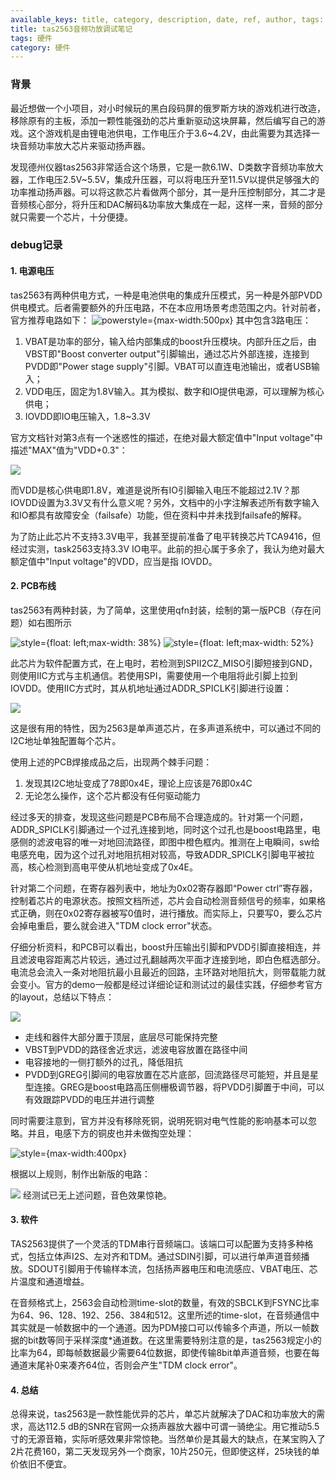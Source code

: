 ```yaml
---
available_keys: title, category, description, date, ref, author, tags: List
title: tas2563音频功放调试笔记
tags: 硬件
category: 硬件
---
```


### 背景

最近想做一个小项目，对小时候玩的黑白段码屏的俄罗斯方块的游戏机进行改造，移除原有的主板，添加一颗性能强劲的芯片重新驱动这块屏幕，然后编写自己的游戏。这个游戏机是由锂电池供电，工作电压介于3.6~4.2V，由此需要为其选择一块音频功率放大芯片来驱动扬声器。

发现德州仪器tas2563非常适合这个场景，它是一款6.1W、D类数字音频功率放大器，工作电压2.5V~5.5V，集成升压器，可以将电压升至11.5V以提供足够强大的功率推动扬声器。可以将这款芯片看做两个部分，其一是升压控制部分，其二才是音频核心部分，将升压和DAC解码&功率放大集成在一起，这样一来，音频的部分就只需要一个芯片，十分便捷。

### debug记录

#### 1. 电源电压

tas2563有两种供电方式，一种是电池供电的集成升压模式，另一种是外部PVDD供电模式。后者需要额外的升压电路，不在本应用场景考虑范围之内。针对前者，官方推荐电路如下：
![powerstyle={max-width:500px}](power.png)
其中包含3路电压：
1. VBAT是功率的部分，输入给内部集成的boost升压模块。内部升压之后，由VBST即"Boost converter output"引脚输出，通过芯片外部连接，连接到PVDD即"Power stage supply"引脚。VBAT可以直连电池输出，或者USB输入；
2. VDD电压，固定为1.8V输入。其为模拟、数字和IO提供电源，可以理解为核心供电；
3. IOVDD即IO电压输入，1.8~3.3V

官方文档针对第3点有一个迷惑性的描述，在绝对最大额定值中"Input voltage"中描述"MAX"值为"VDD+0.3"：

![](spec.png)

而VDD是核心供电即1.8V，难道是说所有IO引脚输入电压不能超过2.1V？那IOVDD设置为3.3V又有什么意义呢？另外，文档中的小字注解表述所有数字输入和IO都具有故障安全（failsafe）功能，但在资料中并未找到failsafe的解释。

为了防止此芯片不支持3.3V电平，我甚至提前准备了电平转换芯片TCA9416，但经过实测，task2563支持3.3V IO电平。此前的担心属于多余了，我认为绝对最大额定值中"Input voltage"的VDD，应当是指 IOVDD。

#### 2. PCB布线

tas2563有两种封装，为了简单，这里使用qfn封装，绘制的第一版PCB（存在问题）如右图所示

![style={float: left;max-width: 38%}](footprint.png)
![style={float: left;max-width: 52%}](layout.png)

此芯片为软件配置方式，在上电时，若检测到SPII2CZ_MISO引脚短接到GND，则使用IIC方式与主机通信。若使用SPI，需要使用一个电阻将此引脚上拉到IOVDD。使用IIC方式时，其从机地址通过ADDR_SPICLK引脚进行设置：

![](address.png)

这是很有用的特性，因为2563是单声道芯片，在多声道系统中，可以通过不同的I2C地址单独配置每个芯片。

使用上述的PCB焊接成品之后，出现两个棘手问题：
1. 发现其I2C地址变成了78即0x4E，理论上应该是76即0x4C
2. 无论怎么操作，这个芯片都没有任何驱动能力

经过多天的排查，发现这些问题是PCB布局不合理造成的。针对第一个问题，ADDR_SPICLK引脚通过一个过孔连接到地，同时这个过孔也是boost电路里，电感侧的滤波电容的唯一对地回流路径，即图中橙色框内。推测在上电瞬间，sw给电感充电，因为这个过孔对地阻抗相对较高，导致ADDR_SPICLK引脚电平被拉高，核心检测到高电平使从机地址变成了0x4E。

针对第二个问题，在寄存器列表中，地址为0x02寄存器即“Power ctrl”寄存器，控制着芯片的电源状态。按照文档所述，芯片会自动检测音频信号的频率，如果格式正确，则在0x02寄存器被写0值时，进行播放。而实际上，只要写0，要么芯片会掉电重启，要么就会进入"TDM clock error"状态。

仔细分析资料，和PCB可以看出，boost升压输出引脚和PVDD引脚直接相连，并且滤波电容距离芯片较远，通过过孔翻越两次平面才连接到地，即白色框选部分。电流总会流入一条对地阻抗最小且最近的回路，主环路对地阻抗大，则带载能力就会变小。官方的demo一般都是经过详细论证和测试过的最佳实践，仔细参考官方的layout，总结以下特点：

![](official_layout.png)

* 走线和器件大部分置于顶层，底层尽可能保持完整
* VBST到PVDD的路径舍近求远，滤波电容放置在路径中间
* 电容接地的一侧打额外的过孔，降低阻抗
* PVDD到GREG引脚间的电容放置在芯片底部，回流路径尽可能短，并且是星型连接。GREG是boost电路高压侧栅极调节器，将PVDD引脚置于中间，可以有效跟踪PVDD的电压并进行调整

同时需要注意到，官方并没有移除死铜，说明死铜对电气性能的影响基本可以忽略。并且，电感下方的铜皮也并未做掏空处理：

![style={max-width:400px}](official_layout2.png)

根据以上规则，制作出新版的电路：

![](new.png)
经测试已无上述问题，音色效果惊艳。

#### 3. 软件

TAS2563提供了一个灵活的TDM串行音频端口。该端口可以配置为支持多种格式，包括立体声I2S、左对齐和TDM。通过SDIN引脚，可以进行单声道音频播放。SDOUT引脚用于传输样本流，包括扬声器电压和电流感应、VBAT电压、芯片温度和通道增益。

在音频格式上，2563会自动检测time-slot的数量，有效的SBCLK到FSYNC比率为64、96、128、192、256、384和512。这里所述的time-slot，在音频通信中其实就是一帧数据中的一个通道。因为PDM接口可以传输多个声道，所以一帧数据的bit数等同于采样深度*通道数。在这里需要特别注意的是，tas2563规定小的比率为64，即每帧数据最少需要64位数据，即使传输8bit单声道音频，也要在每通道末尾补0来凑齐64位，否则会产生"TDM clock error"。

#### 4. 总结

总得来说，tas2563是一款性能优异的芯片，单芯片就解决了DAC和功率放大的需求，高达112.5 dB的SNR在官网一众扬声器放大器中可谓一骑绝尘。用它推动5.5寸的无源音箱，实际听感效果非常惊艳。当然单价是其最大的缺点，在某宝购入了2片花费160，第二天发现另外一个商家，10片250元，但即使这样，25块钱的单价依旧不便宜。